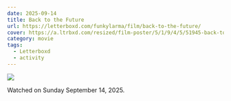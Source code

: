 ```yaml
---
date: 2025-09-14
title: Back to the Future
url: https://letterboxd.com/funkylarma/film/back-to-the-future/
cover: https://a.ltrbxd.com/resized/film-poster/5/1/9/4/5/51945-back-to-the-future-0-600-0-900-crop.jpg?v=6662417358
category: movie
tags:
  - Letterboxd
  - activity
---
```


![](https://a.ltrbxd.com/resized/film-poster/5/1/9/4/5/51945-back-to-the-future-0-600-0-900-crop.jpg?v=6662417358)

Watched on Sunday September 14, 2025.
